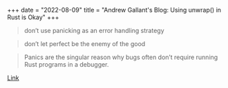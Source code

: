 +++
date = "2022-08-09"
title = "Andrew Gallant's Blog: Using unwrap() in Rust is Okay"
+++

> don’t use panicking as an error handling strategy

> don’t let perfect be the enemy of the good

> Panics are the singular reason why bugs often don’t require running Rust programs in a debugger.

[Link](https://blog.burntsushi.net/unwrap/)
